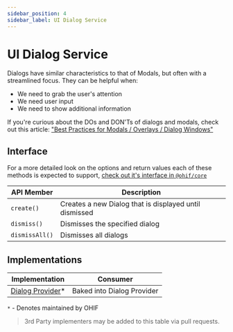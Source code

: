 ```yaml
---
sidebar_position: 4
sidebar_label: UI Dialog Service
---
```

# UI Dialog Service

Dialogs have similar characteristics to that of Modals, but often with a
streamlined focus. They can be helpful when:

- We need to grab the user's attention
- We need user input
- We need to show additional information

If you're curious about the DOs and DON'Ts of dialogs and modals, check out this
article: ["Best Practices for Modals / Overlays / Dialog Windows"][ux-article]



## Interface

For a more detailed look on the options and return values each of these methods
is expected to support, [check out it's interface in `@ohif/core`][interface]

| API Member     | Description                                            |
| -------------- | ------------------------------------------------------ |
| `create()`     | Creates a new Dialog that is displayed until dismissed |
| `dismiss()`    | Dismisses the specified dialog                         |
| `dismissAll()` | Dismisses all dialogs                                  |

## Implementations

| Implementation                       | Consumer                   |
| ------------------------------------ | -------------------------- |
| [Dialog Provider][dialog-provider]\* | Baked into Dialog Provider |

`*` - Denotes maintained by OHIF

> 3rd Party implementers may be added to this table via pull requests.

<!--
  LINKS
-->

<!-- prettier-ignore-start -->
[interface]: https://github.com/OHIF/Viewers/blob/master/platform/core/src/services/UIDialogService/index.js
[dialog-provider]: https://github.com/OHIF/Viewers/blob/master/platform/ui/src/contextProviders/DialogProvider.js
[ux-article]: https://uxplanet.org/best-practices-for-modals-overlays-dialog-windows-c00c66cddd8c
<!-- prettier-ignore-end -->
